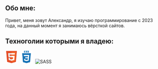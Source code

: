 ## Обо мне:  
Привет, меня зовут Александр, я изучаю программирование с 2023 года, на данный момент я занимаюсь вёрсткой сайтов.

## Техноголии которыми я владею:  
<img src="https://github.com/devicons/devicon/blob/master/icons/html5/html5-original.svg" title="HTML5" alt="HTML" width="40" height="40"/>&nbsp;
<img src="https://github.com/devicons/devicon/blob/master/icons/css3/css3-plain-wordmark.svg"  title="CSS3" alt="CSS" width="40" height="40"/>&nbsp;
<img src="https://cdn.jsdelivr.net/gh/devicons/devicon/icons/sass/sass-original.svg"  title="SASS" alt="SASS" width="40" height="40"/>&nbsp;

